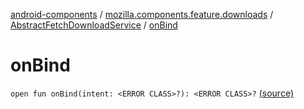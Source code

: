 [android-components](../../index.md) / [mozilla.components.feature.downloads](../index.md) / [AbstractFetchDownloadService](index.md) / [onBind](./on-bind.md)

# onBind

`open fun onBind(intent: <ERROR CLASS>?): <ERROR CLASS>?` [(source)](https://github.com/mozilla-mobile/android-components/blob/master/components/feature/downloads/src/main/java/mozilla/components/feature/downloads/AbstractFetchDownloadService.kt#L229)
